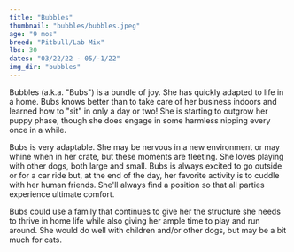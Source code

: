 ```yaml
---
title: "Bubbles"
thumbnail: "bubbles/bubbles.jpeg"
age: "9 mos"
breed: "Pitbull/Lab Mix"
lbs: 30
dates: "03/22/22 - 05/-1/22"
img_dir: "bubbles"
---
```


Bubbles (a.k.a. "Bubs") is a bundle of joy. She has quickly adapted to life in a home. Bubs knows better than to take care of her business indoors and learned how to "sit" in only a day or two! She is starting to outgrow her puppy phase, though she does engage in some harmless nipping every once in a while.

Bubs is very adaptable. She may be nervous in a new environment or may whine when in her crate, but these moments are fleeting. She loves playing with other dogs, both large and small. Bubs is always excited to go outside or for a car ride but, at the end of the day, her favorite activity is to cuddle with her human friends. She'll always find a position so that all parties experience ultimate comfort.

Bubs could use a family that continues to give her the structure she needs to thrive in home life while also giving her ample time to play and run around. She would do well with children and/or other dogs, but may be a bit much for cats.
